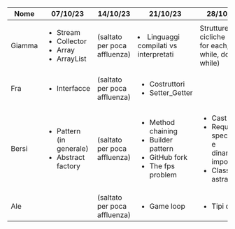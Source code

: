 | Nome   | 07/10/23                                                                   | 14/10/23                     | 21/10/23                                                                                              | 28/10/23                                                                                             | 04/10/23                            |
|--------|----------------------------------------------------------------------------|------------------------------|-------------------------------------------------------------------------------------------------------|------------------------------------------------------------------------------------------------------|-------------------------------------|
| Giamma | <ul><li>Stream</li><li>Collector</li><li>Array</li><li>ArrayList</li></ul> | (saltato per poca affluenza) | <li>Linguaggi compilati vs interpretati</li>                                                          |Strutture cicliche (for, for each, while, do while)                                                                                                      |             <ul><li>Switch</li> <li>break</li><li>continue</li></ul>                       |
| Fra    | <ul><li>Interfacce</li></ul>                                               | (saltato per poca affluenza) | <ul><li>Costruttori</li><li>Setter_Getter</li></ul>                                                   |                                                                                                      |                                     |
| Bersi  | <ul><li>Pattern (in generale)</li><li>Abstract factory</li></ul>           | (saltato per poca affluenza) | <ul><li>Method chaining</li><li>Builder pattern</li><li>GitHub fork</li><li>The fps problem</li></ul> | <ul><li>Cast</li><li>Requisiti, specifiche e dinamiche importanti</li><li>Classi astratte</li></ul>  | <li>UML</li> |
| Ale    |                                                                            | (saltato per poca affluenza) | <ul><li>Game loop</li></ul>                                                                           | <ul><li>Tipi di dati</li></ul>                                                                       | <ul><li>Regex</li></ul>                        |
